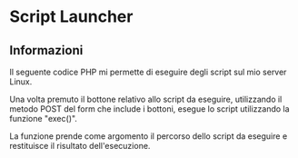 # Script Launcher
## Informazioni
Il seguente codice PHP mi permette di eseguire degli script sul mio server Linux.

Una volta premuto il bottone relativo allo script da eseguire, utilizzando il metodo POST del form che include i bottoni, esegue lo script utilizzando la funzione "exec()".

La funzione prende come argomento il percorso dello script da eseguire e restituisce il risultato dell'esecuzione.
